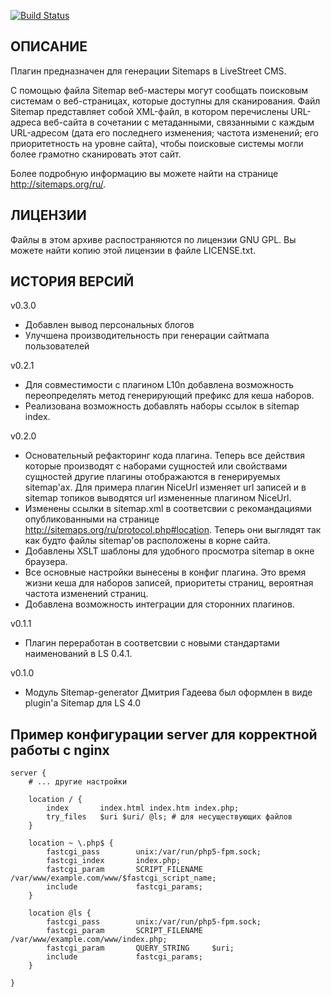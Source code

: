 [![Build Status](https://secure.travis-ci.org/stfalcon-studio/ls-plugin_sitemap.png?branch=master)](https://travis-ci.org/stfalcon-studio/ls-plugin_sitemap)

ОПИСАНИЕ
--------

Плагин предназначен для генерации Sitemaps в LiveStreet CMS.

С помощью файла Sitemap веб-мастеры могут сообщать поисковым системам о
веб-страницах, которые доступны для сканирования. Файл Sitemap представляет
собой XML-файл, в котором перечислены URL-адреса веб-сайта в сочетании с
метаданными, связанными с каждым URL-адресом (дата его последнего изменения;
частота изменений; его приоритетность на уровне сайта), чтобы поисковые системы
могли более грамотно сканировать этот сайт.

Более подробную информацию вы можете найти на странице http://sitemaps.org/ru/.

ЛИЦЕНЗИИ
-------

Файлы в этом архиве распостраняются по лицензии GNU GPL. Вы можете найти копию
этой лицензии в файле LICENSE.txt.


ИСТОРИЯ ВЕРСИЙ
--------------

v0.3.0
- Добавлен вывод персональных блогов
- Улучшена производительность при генерации сайтмапа пользователей

v0.2.1
- Для совместимости с плагином L10n добавлена возможность переопределять метод
  генерирующий префикс для кеша наборов.
- Реализована возможность добавлять наборы ссылок в sitemap index.

v0.2.0
- Основательный рефакторинг кода плагина. Теперь все действия которые производят
  с наборами сущностей или свойствами сущностей другие плагины отображаются в
  генерируемых sitemap'ах.
  Для примера плагин NiceUrl изменяет url записей и в sitemap топиков 
  выводятся url измененные плагином NiceUrl.
- Изменены ссылки в sitemap.xml в соответсвии с рекомандациями опубликованными
  на странице http://sitemaps.org/ru/protocol.php#location. Теперь они
  выглядят так как будто файлы sitemap'ов расположены в корне сайта.
- Добавлены XSLT шаблоны для удобного просмотра sitemap в окне браузера.
- Все основные настройки вынесены в конфиг плагина. Это время жизни кеша для 
  наборов записей, приоритеты страниц, вероятная частота изменений страниц.
- Добавлена возможность интеграции для сторонних плагинов.

v0.1.1
- Плагин переработан в соответсвии с новыми стандартами наименований в LS 0.4.1.

v0.1.0
- Модуль Sitemap-generator Дмитрия Гадеева был оформлен в виде plugin'а Sitemap
  для LS 4.0

Пример конфигурации server для корректной работы с nginx
-------

    server {
        # ... другие настройки
    
        location / {
            index       index.html index.htm index.php;
            try_files   $uri $uri/ @ls; # для несуществующих файлов
        }
    
        location ~ \.php$ {
            fastcgi_pass        unix:/var/run/php5-fpm.sock;
            fastcgi_index       index.php;
            fastcgi_param       SCRIPT_FILENAME /var/www/example.com/www/$fastcgi_script_name;
            include             fastcgi_params;
        }
    
        location @ls {
            fastcgi_pass        unix:/var/run/php5-fpm.sock;
            fastcgi_param       SCRIPT_FILENAME  /var/www/example.com/www/index.php;
            fastcgi_param       QUERY_STRING     $uri;
            include             fastcgi_params;
        }
    
    }